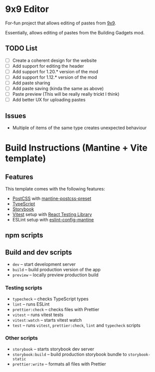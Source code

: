 # 9x9 Editor

For-fun project that allows editing of pastes from [9x9](https://reddit.com/r/9x9).

Essentially, allows editing of pastes from the Building Gadgets mod.

## TODO List

- [ ] Create a coherent design for the website
- [ ] Add support for editing the header
- [ ] Add support for 1.20.* version of the mod
- [ ] Add support for 1.12.* version of the mod
- [ ] Add paste sharing
- [ ] Add paste saving (kinda the same as above)
- [ ] Paste preview (This will be really really trickt I think)
- [ ] Add better UX for uploading pastes

## Issues

- Multiple of items of the same type creates unexpected behaviour

# Build Instructions (Mantine + Vite template)

## Features

This template comes with the following features:

- [PostCSS](https://postcss.org/) with [mantine-postcss-preset](https://mantine.dev/styles/postcss-preset)
- [TypeScript](https://www.typescriptlang.org/)
- [Storybook](https://storybook.js.org/)
- [Vitest](https://vitest.dev/) setup with [React Testing Library](https://testing-library.com/docs/react-testing-library/intro)
- ESLint setup with [eslint-config-mantine](https://github.com/mantinedev/eslint-config-mantine)

## npm scripts

## Build and dev scripts

- `dev` – start development server
- `build` – build production version of the app
- `preview` – locally preview production build

### Testing scripts

- `typecheck` – checks TypeScript types
- `lint` – runs ESLint
- `prettier:check` – checks files with Prettier
- `vitest` – runs vitest tests
- `vitest:watch` – starts vitest watch
- `test` – runs `vitest`, `prettier:check`, `lint` and `typecheck` scripts

### Other scripts

- `storybook` – starts storybook dev server
- `storybook:build` – build production storybook bundle to `storybook-static`
- `prettier:write` – formats all files with Prettier
